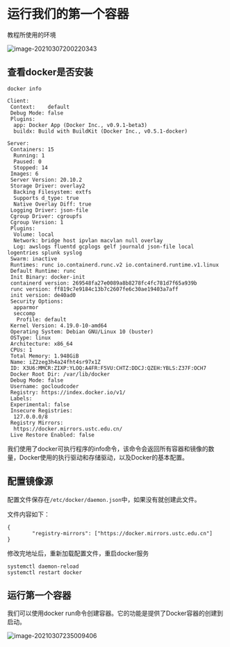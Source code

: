 # 运行我们的第一个容器

教程所使用的环境

![image-20210307200220343](http://picture.nj-jay.com/image-20210307200220343.png)

## 查看docker是否安装

```shell
docker info
```

```shell
Client:
 Context:    default
 Debug Mode: false
 Plugins:
  app: Docker App (Docker Inc., v0.9.1-beta3)
  buildx: Build with BuildKit (Docker Inc., v0.5.1-docker)

Server:
 Containers: 15
  Running: 1
  Paused: 0
  Stopped: 14
 Images: 6
 Server Version: 20.10.2
 Storage Driver: overlay2
  Backing Filesystem: extfs
  Supports d_type: true
  Native Overlay Diff: true
 Logging Driver: json-file
 Cgroup Driver: cgroupfs
 Cgroup Version: 1
 Plugins:
  Volume: local
  Network: bridge host ipvlan macvlan null overlay
  Log: awslogs fluentd gcplogs gelf journald json-file local logentries splunk syslog
 Swarm: inactive
 Runtimes: runc io.containerd.runc.v2 io.containerd.runtime.v1.linux
 Default Runtime: runc
 Init Binary: docker-init
 containerd version: 269548fa27e0089a8b8278fc4fc781d7f65a939b
 runc version: ff819c7e9184c13b7c2607fe6c30ae19403a7aff
 init version: de40ad0
 Security Options:
  apparmor
  seccomp
   Profile: default
 Kernel Version: 4.19.0-10-amd64
 Operating System: Debian GNU/Linux 10 (buster)
 OSType: linux
 Architecture: x86_64
 CPUs: 1
 Total Memory: 1.948GiB
 Name: iZ2zeg3h4a24fht4sr97x1Z
 ID: X3U6:MMCR:ZIXP:YLOQ:A4FR:F5VU:CHTZ:DDCJ:QZEH:YBLS:Z37F:OCH7
 Docker Root Dir: /var/lib/docker
 Debug Mode: false
 Username: gocloudcoder
 Registry: https://index.docker.io/v1/
 Labels:
 Experimental: false
 Insecure Registries:
  127.0.0.0/8
 Registry Mirrors:
  https://docker.mirrors.ustc.edu.cn/
 Live Restore Enabled: false

```

我们使用了docker可执行程序的info命令，该命令会返回所有容器和镜像的数量，Docker使用的执行驱动和存储驱动，以及Docker的基本配置。

## 配置镜像源

配置文件保存在`/etc/docker/daemon.json`中，如果没有就创建此文件。

文件内容如下：

```shell
{
        "registry-mirrors": ["https://docker.mirrors.ustc.edu.cn"]
}
```

 修改完地址后，重新加载配置文件，重启docker服务

```shell
systemctl daemon-reload
systemctl restart docker
```

## 运行第一个容器

我们可以使用docker run命令创建容器。它的功能是提供了Docker容器的创建到启动。

![image-20210307235009406](http://picture.nj-jay.com/image-20210307235009406.png)

```shell

```

